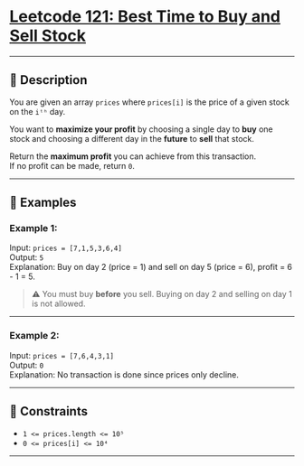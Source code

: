 # [Leetcode 121: Best Time to Buy and Sell Stock](https://leetcode.com/problems/best-time-to-buy-and-sell-stock/description/)

---

## 📘 Description

You are given an array `prices` where `prices[i]` is the price of a given stock on the `iᵗʰ` day.

You want to **maximize your profit** by choosing a single day to **buy** one stock and choosing a different day in the **future** to **sell** that stock.

Return the **maximum profit** you can achieve from this transaction.  
If no profit can be made, return `0`.

---

## 🧪 Examples

### Example 1:
Input: `prices = [7,1,5,3,6,4]`  
Output: `5`  
Explanation: Buy on day 2 (price = 1) and sell on day 5 (price = 6), profit = 6 - 1 = 5.

> ⚠️ You must buy **before** you sell. Buying on day 2 and selling on day 1 is not allowed.

---

### Example 2:
Input: `prices = [7,6,4,3,1]`  
Output: `0`  
Explanation: No transaction is done since prices only decline.

---

## 🧾 Constraints

- `1 <= prices.length <= 10⁵`
- `0 <= prices[i] <= 10⁴`

---

